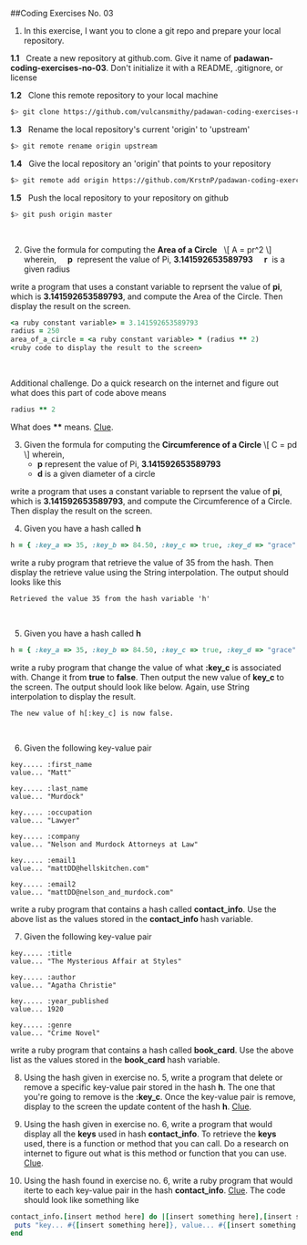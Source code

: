##Coding Exercises No. 03
1. In this exercise, I want you to clone a git repo and prepare your local repository.

 **1.1**&nbsp;&nbsp;&nbsp;Create a new repository at github.com. Give it name of **padawan-coding-exercises-no-03**. Don't initialize it with a README, .gitignore, or license
    
 **1.2**&nbsp;&nbsp;&nbsp;Clone this remote repository to your local machine
 
 ~~~bash
$> git clone https://github.com/vulcansmithy/padawan-coding-exercises-no-03.git 
~~~ 

 **1.3**&nbsp;&nbsp;&nbsp;Rename the local repository's current 'origin' to 'upstream'
 
 ~~~bash
$> git remote rename origin upstream
~~~ 

 **1.4**&nbsp;&nbsp;&nbsp;Give the local repository an 'origin' that points to your repository
 
 ~~~bash
$> git remote add origin https://github.com/KrstnP/padawan-coding-exercises-no-03.git
~~~ 

 **1.5**&nbsp;&nbsp;&nbsp;Push the local repository to your repository on github
 
 ~~~bash
$> git push origin master
~~~ 
&nbsp;

2. Give the formula for computing the **Area of a Circle** 
&nbsp;
\\[
A = pr^2
\\]
&nbsp;
 wherein,
 &nbsp;&nbsp;&nbsp;&nbsp;**p**&nbsp;&nbsp;represent the value of Pi, **3.141592653589793** 
 &nbsp;&nbsp;&nbsp;&nbsp;**r**&nbsp;&nbsp;is a given radius
 
  write a program that uses a constant variable to reprsent the value of **pi**, which is **3.141592653589793**, and compute the Area of the Circle. Then display the result on the screen. 
 
 ~~~ruby
<a ruby constant variable> = 3.141592653589793
radius = 250
area_of_a_circle = <a ruby constant variable> * (radius ** 2)
<ruby code to display the result to the screen>
~~~ 
&nbsp;

 Additional challenge. Do a quick research on the internet and figure out what does this part of code above means

 ~~~ruby
radius ** 2
~~~ 

 What does **\*\*** means. [Clue](https://www.ruby-forum.com/topic/76409).

3. Given the formula for computing the **Circumference of a Circle** 
\\[
C = pd
\\]
 wherein,
    * **p** represent the value of Pi, **3.141592653589793**
    * **d** is a given diameter of a circle

 write a program that uses a constant variable to reprsent the value of **pi**, which is **3.141592653589793**, and compute the Circumference of a Circle. Then display the result on the screen. 
&nbsp;

4. Given you have a hash called **h**

 ~~~ruby
h = { :key_a => 35, :key_b => 84.50, :key_c => true, :key_d => "grace" } 
~~~ 
write a ruby program that retrieve the value of 35 from the
hash. Then display the retrieve value using the String interpolation. The output should looks like this

 ~~~
Retrieved the value 35 from the hash variable 'h'
~~~  
&nbsp;

5. Given you have a hash called **h**

 ~~~ ruby
h = { :key_a => 35, :key_b => 84.50, :key_c => true, :key_d => "grace" } 
~~~ 
 
 write a ruby program that change the value of what **:key_c** is associated with. Change it from **true** to **false**. Then output the new value of **key_c** to the screen. The output should look like below. Again, use String interpolation to display the result.
 
 ~~~
The new value of h[:key_c] is now false.
~~~ 
&nbsp;

6. Given the following key-value pair

 ~~~
key..... :first_name
value... "Matt" 
~~~
 ~~~
key..... :last_name
value... "Murdock"
~~~
 ~~~
key..... :occupation
value... "Lawyer"
~~~
 ~~~
key..... :company
value... "Nelson and Murdock Attorneys at Law"
~~~
 ~~~
key..... :email1
value... "mattDD@hellskitchen.com"
~~~
 ~~~
key..... :email2
value... "mattDD@nelson_and_murdock.com"
~~~ 

 write a ruby program that contains a hash called **contact_info**. Use the above list as the values stored in the **contact_info** hash variable.
&nbsp;
 
7. Given the following key-value pair

 ~~~
key..... :title
value... "The Mysterious Affair at Styles"
~~~
 ~~~ 
key..... :author
value... "Agatha Christie"
~~~
 ~~~ 
key..... :year_published
value... 1920
~~~
 ~~~
key..... :genre
value... "Crime Novel"
~~~

 write a ruby program that contains a hash called **book_card**. Use the above list as the values stored in the **book_card** hash variable.
&nbsp;

8. Using the hash given in exercise no. 5, write a program that delete or remove a specific key-value pair stored in the hash **h**. The one that you're going to remove is the **:key_c**. Once the key-value pair is remove, display to the screen the update content of the hash **h**. [Clue](https://docs.ruby-lang.org/en/2.0.0/Hash.html).
&nbsp;

9. Using the hash given in exercise no. 6, write a program that would display all the **keys** used in hash **contact_info**. To retrieve the **keys** used, there is a function or method that you can call. Do a research on internet to figure out what is this method or function that you can use. [Clue](https://docs.ruby-lang.org/en/2.0.0/Hash.html#method-i-keys).
&nbsp;

10. Using the hash found in exercise no. 6, write a ruby program that would iterte to each key-value pair in the hash **contact_info**. [Clue](https://docs.ruby-lang.org/en/2.0.0/Hash.html#method-i-each). The code should look like something like

~~~ruby
contact_info.[insert method here] do |[insert something here],[insert something here]|
 puts "key... #{[insert something here]}, value... #{[insert something here]}"
end 
~~~ 
&nbsp;


 
 

